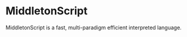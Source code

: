 # MiddletonScript

MiddletonScript is a fast, multi-paradigm efficient interpreted language.

```middle

```
